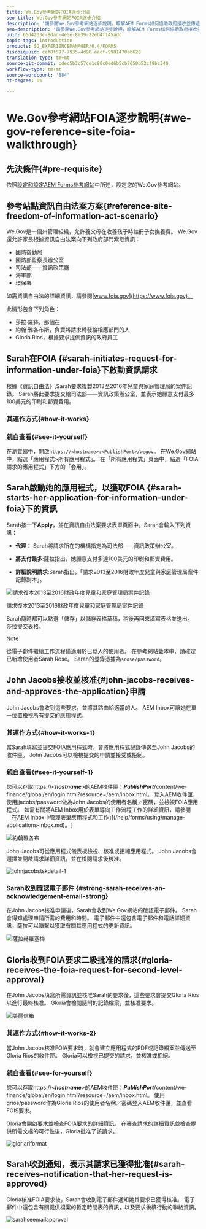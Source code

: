```yaml
---
title: We.Gov參考網站FOIA逐步介紹
seo-title: We.Gov參考網站FOIA逐步介紹
description: '請參閱We.Gov參考網站逐步說明，瞭解AEM Forms如何協助政府接收並傳遞個人根據資訊自由法要求的資訊。 '
seo-description: '請參閱We.Gov參考網站逐步說明，瞭解AEM Forms如何協助政府接收並傳遞個人根據資訊自由法要求的資訊。 '
uuid: 65d4233c-8dad-4e5e-8e39-22eb4f145adc
topic-tags: introduction
products: SG_EXPERIENCEMANAGER/6.4/FORMS
discoiquuid: cef8f597-7935-4d98-aacf-9981470ab620
translation-type: tm+mt
source-git-commit: cdec5b3c57ce1c80c0ed6b5cb7650b52cf9bc340
workflow-type: tm+mt
source-wordcount: '884'
ht-degree: 0%

---
```



# We.Gov參考網站FOIA逐步說明{#we-gov-reference-site-foia-walkthrough}

## 先決條件{#pre-requisite}

依照[設定和設定AEM Forms參考網站](/help/forms/using/setup-reference-sites.md)中所述，設定您的We.Gov參考網站。

## 參考站點資訊自由法案方案{#reference-site-freedom-of-information-act-scenario}

We.Gov是一個州管理組織，允許養父母在收養孩子時註冊子女撫養費。 We.Gov還允許家長根據資訊自由法案向下列政府部門索取資訊：

* 國防後勤局
* 國防部監察長辦公室
* 司法部——資訊政策廳
* 海軍部
* 環保署

如需資訊自由法的詳細資訊，請參閱[www.foia.gov](https://www.foia.gov)。

此情形包含下列角色：

* 莎拉·羅絲，那個在
* 約翰·雅各布斯，負責將請求轉發給相應部門的人
* Gloria Rios，根據要求提供資訊的政府員工

## Sarah在FOIA {#sarah-initiates-request-for-information-under-foia}下啟動資訊請求

根據《資訊自由法》,Sarah要求複製2013至2016年兒童與家庭管理局的案件記錄。 Sarah將此要求提交給司法部——資訊政策辦公室，並表示她願意支付最多100美元的印刷和郵資費用。

### 其運作方式{#how-it-works}

### 親自查看{#see-it-yourself}

在瀏覽器中，開啟`https://<hostname>:<PublishPort>/wegov`。 在We.Gov網站中，點選「應用程式>所有應用程式」。 在「所有應用程式」頁面中，點選「FOIA請求的應用程式」下方的「套用」。

## Sarah啟動她的應用程式，以獲取FOIA {#sarah-starts-her-application-for-information-under-foia}下的資訊

Sarah按一下&#x200B;**Apply**，並在資訊自由法案要求表單頁面中，Sarah會輸入下列資訊：

* **代理：** Sarah將請求所在的機構指定為司法部——資訊政策辦公室。

* **將支付最多**:薩拉指出，她願意支付多達100美元的印刷和郵資費用。
* **詳細說明請求**:Sarah指出，「請求2013至2016財政年度兒童與家庭管理局案件記錄副本」。

![請求復本2013至2016財政年度兒童和家庭管理局案件記錄](assets/sarahfiosform.png)

請求復本2013至2016財政年度兒童和家庭管理局案件記錄

Sarah隨時都可以點選「儲存」以儲存表格草稿，稍後再回來填寫表格並送出。 莎拉提交表格。

>[!NOTE]
>
>從電子郵件繼續工作流程僅適用於已登入的使用者。 在參考網站藍本中，請確定已新增使用者Sarah Rose。 Sarah的登錄憑據為`srose/password`。

## John Jacobs接收並核准{#john-jacobs-receives-and-approves-the-application}申請

John Jacobs會收到這些要求，並將其路由給適當的人。 AEM Inbox可讓她在單一位置檢視所有提交的應用程式。

### 其運作方式{#how-it-works-1}

當Sarah填寫並提交FOIA應用程式時，會將應用程式記錄傳送至John Jacobs的收件匣。 John Jacobs可以檢視提交的申請並接受或拒絕。

### 親自查看{#see-it-yourself-1}

您可以存取https://&lt;***hostname***>的AEM收件匣：***PublishPort***/content/we-finance/global/en/login.html?resource=/aem/inbox.html。 登入AEM收件匣，使用jjacobs/password做為John Jacobs的使用者名稱／密碼，並檢視FOIA應用程式。 如需有關將AEM Inbox用於表單導向工作流程工作的詳細資訊，請參閱「在AEM Inbox中管理表單應用程式和工作」](/help/forms/using/manage-applications-inbox.md)。[

![約翰雅各布](assets/johnjacobs.png)

John Jacobs可從應用程式儀表板檢視、核准或拒絕應用程式。 John Jacobs會選擇並開啟請求詳細資訊，並在檢閱請求後核准。

![johnjacobstskdetail-1](assets/johnjacobstaskdetail-1.png)

### <strong>Sarah收到確認電子郵件</strong> {#strong-sarah-receives-an-acknowledgement-email-strong}

在John Jacobs核准申請後，Sarah會收到We.Gov網站的確認電子郵件。 Sarah會得知處理申請所需的費用和時間。 電子郵件中還包含電子郵件和電話詳細資訊，薩拉可以聯繫以獲取有關其應用程式的更新資訊。

![薩拉赫羅塞梅](assets/sarahroseemail.png)

## Gloria收到FOIA要求二級批准的請求{#gloria-receives-the-foia-request-for-second-level-approval}

在John Jacobs填寫所需資訊並核准Sarah的要求後，這些要求會提交Gloria Rios以進行最終核准。 Gloria會檢閱隨附的記錄檔案，並核准要求。

![美麗信箱](assets/gloriariosinbox.png)

### 其運作方式{#how-it-works-2}

當John Jacobs核准FOIA要求時，就會建立應用程式的PDF或記錄檔案並傳送至Gloria Rios的收件匣。 Gloria可以檢視已提交的請求，並核准或拒絕。

### 親自查看{#see-for-yourself}

您可以存取https://&lt;***hostname***>的AEM收件匣：***PublishPort***/content/we-finance/global/en/login.html?resource=/aem/inbox.html。 使用grios/password作為Gloria Rios的使用者名稱／密碼登入AEM收件匣，並查看FOIS要求。

Gloria會開啟要求並檢查FOIA要求的詳細資訊。 在審查請求的詳細資訊並檢查提供所需文檔的可行性後，Gloria批准了該請求。

![gloriariformat](assets/gloriariosapproves.png)

## Sarah收到通知，表示其請求已獲得批准{#sarah-receives-notification-that-her-request-is-approved}

Gloria核准FOIA要求後，Sarah會收到電子郵件通知她其要求已獲得核准。 電子郵件中還包含有關提供檔案的暫定時間表的資訊，以及要求後續行動的聯絡資訊。

![sarahseemailapproval](assets/sarahroseemailapproval.png)

